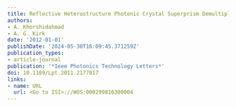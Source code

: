```yaml
---
title: Reflective Heterostructure Photonic Crystal Superprism Demultiplexer
authors:
- A. Khorshidahmad
- A. G. Kirk
date: '2012-01-01'
publishDate: '2024-05-30T16:09:45.371259Z'
publication_types:
- article-journal
publication: '*Ieee Photonics Technology Letters*'
doi: 10.1109/Lpt.2011.2177817
links:
- name: URL
  url: <Go to ISI>://WOS:000299816300004
---
```

